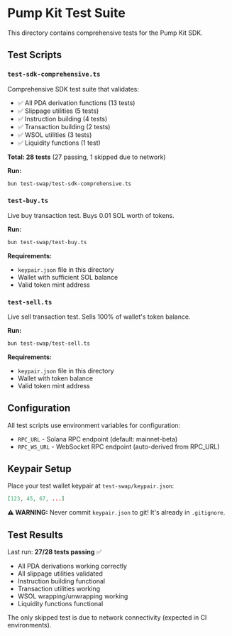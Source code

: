 # Pump Kit Test Suite

This directory contains comprehensive tests for the Pump Kit SDK.

## Test Scripts

### `test-sdk-comprehensive.ts`
Comprehensive SDK test suite that validates:
- ✅ All PDA derivation functions (13 tests)
- ✅ Slippage utilities (5 tests)
- ✅ Instruction building (4 tests)
- ✅ Transaction building (2 tests)
- ✅ WSOL utilities (3 tests)
- ✅ Liquidity functions (1 test)

**Total: 28 tests** (27 passing, 1 skipped due to network)

**Run:**
```bash
bun test-swap/test-sdk-comprehensive.ts
```

### `test-buy.ts`
Live buy transaction test. Buys 0.01 SOL worth of tokens.

**Run:**
```bash
bun test-swap/test-buy.ts
```

**Requirements:**
- `keypair.json` file in this directory
- Wallet with sufficient SOL balance
- Valid token mint address

### `test-sell.ts`
Live sell transaction test. Sells 100% of wallet's token balance.

**Run:**
```bash
bun test-swap/test-sell.ts
```

**Requirements:**
- `keypair.json` file in this directory
- Wallet with token balance
- Valid token mint address

## Configuration

All test scripts use environment variables for configuration:

- `RPC_URL` - Solana RPC endpoint (default: mainnet-beta)
- `RPC_WS_URL` - WebSocket RPC endpoint (auto-derived from RPC_URL)

## Keypair Setup

Place your test wallet keypair at `test-swap/keypair.json`:

```json
[123, 45, 67, ...]
```

**⚠️ WARNING:** Never commit `keypair.json` to git! It's already in `.gitignore`.

## Test Results

Last run: **27/28 tests passing** ✅

- All PDA derivations working correctly
- All slippage utilities validated
- Instruction building functional
- Transaction utilities working
- WSOL wrapping/unwrapping working
- Liquidity functions functional

The only skipped test is due to network connectivity (expected in CI environments).
